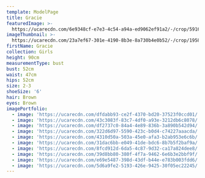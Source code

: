 ```yaml
---
template: ModelPage
title: Gracie
featuredImage: >-
  https://ucarecdn.com/6e9348cf-e7e3-4c54-a94a-ed9062ef91a2/-/crop/5916x3299/0,466/-/preview/
imageThumbnail: >-
  https://ucarecdn.com/23a7ef67-301e-4190-8b3e-8a730b4e0b52/-/crop/1958x2454/180,0/-/preview/
firstName: Gracie
collection: Girls
height: 90cm
measurementType: bust
bust: 52cm
waist: 47cm
hips: 52cm
size: 2-3
shoeSize: '6'
hair: Brown
eyes: Brown
imagePortfolio:
  - image: 'https://ucarecdn.com/dfdabb93-ce2f-4370-bd20-37523f0ccd01/'
  - image: 'https://ucarecdn.com/43c3083f-83c7-4df0-a93e-3212db6c8078/'
  - image: 'https://ucarecdn.com/df2737c0-84a4-4e89-836b-3a890b542d94/'
  - image: 'https://ucarecdn.com/322d6d97-5590-423c-b0d4-c74227aaacda/'
  - image: 'https://ucarecdn.com/4310d50a-503a-45e0-afa3-b2ab953e6c6b/'
  - image: 'https://ucarecdn.com/31dac6bb-e049-41de-bdc6-8b7b5f2baf9a/'
  - image: 'https://ucarecdn.com/8fcd912d-6da5-4c87-9d32-ca17a824dee8/'
  - image: 'https://ucarecdn.com/39d8bb80-380f-4f7a-9462-6e6b3e2bbf9f/'
  - image: 'https://ucarecdn.com/e69e5487-398d-43df-b44e-e783b003fdd6/'
  - image: 'https://ucarecdn.com/5d6a9fe2-5193-426e-9425-30f05ec22245/'
---
```


